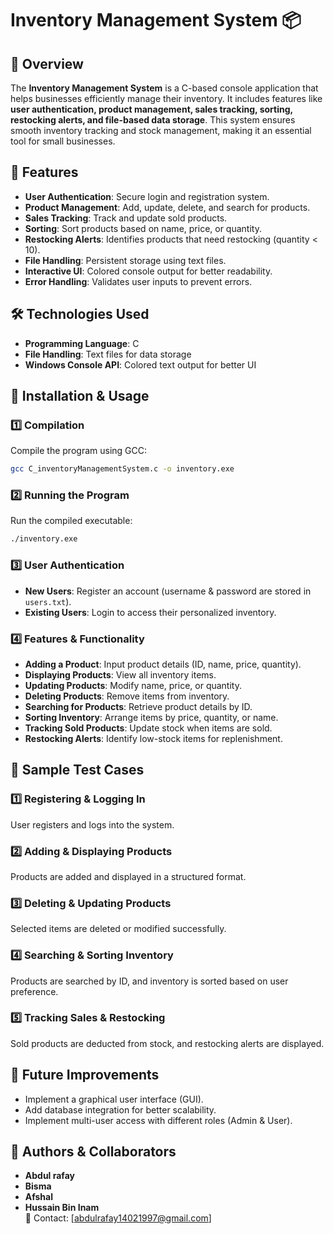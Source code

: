 # Inventory Management System 📦

## 📌 Overview
The **Inventory Management System** is a C-based console application that helps businesses efficiently manage their inventory. It includes features like **user authentication, product management, sales tracking, sorting, restocking alerts, and file-based data storage**. This system ensures smooth inventory tracking and stock management, making it an essential tool for small businesses.

## 🚀 Features
- **User Authentication**: Secure login and registration system.
- **Product Management**: Add, update, delete, and search for products.
- **Sales Tracking**: Track and update sold products.
- **Sorting**: Sort products based on name, price, or quantity.
- **Restocking Alerts**: Identifies products that need restocking (quantity < 10).
- **File Handling**: Persistent storage using text files.
- **Interactive UI**: Colored console output for better readability.
- **Error Handling**: Validates user inputs to prevent errors.

## 🛠 Technologies Used
- **Programming Language**: C
- **File Handling**: Text files for data storage
- **Windows Console API**: Colored text output for better UI

## 🔧 Installation & Usage
### 1️⃣ Compilation
Compile the program using GCC:
```bash
gcc C_inventoryManagementSystem.c -o inventory.exe
```

### 2️⃣ Running the Program
Run the compiled executable:
```bash
./inventory.exe
```

### 3️⃣ User Authentication
- **New Users**: Register an account (username & password are stored in `users.txt`).
- **Existing Users**: Login to access their personalized inventory.

### 4️⃣ Features & Functionality
- **Adding a Product**: Input product details (ID, name, price, quantity).
- **Displaying Products**: View all inventory items.
- **Updating Products**: Modify name, price, or quantity.
- **Deleting Products**: Remove items from inventory.
- **Searching for Products**: Retrieve product details by ID.
- **Sorting Inventory**: Arrange items by price, quantity, or name.
- **Tracking Sold Products**: Update stock when items are sold.
- **Restocking Alerts**: Identify low-stock items for replenishment.

## 📸 Sample Test Cases
### 1️⃣ Registering & Logging In
User registers and logs into the system.

### 2️⃣ Adding & Displaying Products
Products are added and displayed in a structured format.

### 3️⃣ Deleting & Updating Products
Selected items are deleted or modified successfully.

### 4️⃣ Searching & Sorting Inventory
Products are searched by ID, and inventory is sorted based on user preference.

### 5️⃣ Tracking Sales & Restocking
Sold products are deducted from stock, and restocking alerts are displayed.

## 🎯 Future Improvements
- Implement a graphical user interface (GUI).
- Add database integration for better scalability.
- Implement multi-user access with different roles (Admin & User).

## 📝 Authors & Collaborators
- **Abdul rafay**  
- **Bisma**  
- **Afshal**  
- **Hussain Bin Inam**  
📧 Contact: [abdulrafay14021997@gmail.com]


